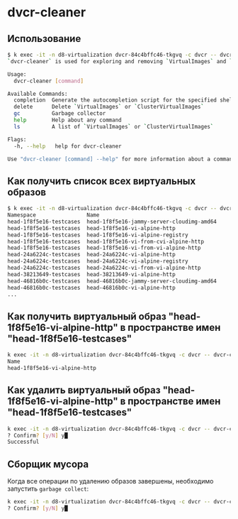 # dvcr-cleaner

## Использование

```bash
$ k exec -it -n d8-virtualization dvcr-84c4bffc46-tkgvq -c dvcr -- dvcr-cleaner
`dvcr-cleaner` is used for exploring and removing `VirtualImages` and `ClusterVirtualImages` from registry.

Usage:
  dvcr-cleaner [command]

Available Commands:
  completion  Generate the autocompletion script for the specified shell
  delete      Delete `VirtualImages` or `ClusterVirtualImages`
  gc          Garbage collector
  help        Help about any command
  ls          A list of `VirtualImages` or `ClusterVirtualImages`

Flags:
  -h, --help   help for dvcr-cleaner

Use "dvcr-cleaner [command] --help" for more information about a command.
```

## Как получить список всех виртуальных образов

```bash
$ k exec -it -n d8-virtualization dvcr-84c4bffc46-tkgvq -c dvcr -- dvcr-cleaner ls vi --all-namespaces
Namespace                Name                                      
head-1f8f5e16-testcases  head-1f8f5e16-jammy-server-cloudimg-amd64 
head-1f8f5e16-testcases  head-1f8f5e16-vi-alpine-http              
head-1f8f5e16-testcases  head-1f8f5e16-vi-alpine-registry          
head-1f8f5e16-testcases  head-1f8f5e16-vi-from-cvi-alpine-http     
head-1f8f5e16-testcases  head-1f8f5e16-vi-from-vi-alpine-http      
head-24a6224c-testcases  head-24a6224c-vi-alpine-http              
head-24a6224c-testcases  head-24a6224c-vi-alpine-registry          
head-24a6224c-testcases  head-24a6224c-vi-from-vi-alpine-http      
head-38213649-testcases  head-38213649-vi-alpine-http              
head-46816b0c-testcases  head-46816b0c-jammy-server-cloudimg-amd64 
head-46816b0c-testcases  head-46816b0c-vi-alpine-http              
...
```

## Как получить виртуальный образ "head-1f8f5e16-vi-alpine-http" в пространстве имен "head-1f8f5e16-testcases"

```bash
k exec -it -n d8-virtualization dvcr-84c4bffc46-tkgvq -c dvcr -- dvcr-cleaner ls vi head-1f8f5e16-vi-alpine-http --namespace head-1f8f5e16-testcases
Name                         
head-1f8f5e16-vi-alpine-http 
```

## Как удалить виртуальный образ "head-1f8f5e16-vi-alpine-http" в пространстве имен "head-1f8f5e16-testcases"

```bash
k exec -it -n d8-virtualization dvcr-84c4bffc46-tkgvq -c dvcr -- dvcr-cleaner delete vi head-1f8f5e16-vi-alpine-http --namespace head-1f8f5e16-testcases
? Confirm? [y/N] y█
Successful
```

## Сборщик мусора

Когда все операции по удалению образов завершены, необходимо запустить `garbage collect`:
```bash
k exec -it -n d8-virtualization dvcr-84c4bffc46-tkgvq -c dvcr -- dvcr-cleaner gc run
? Confirm? [y/N] y█
```
